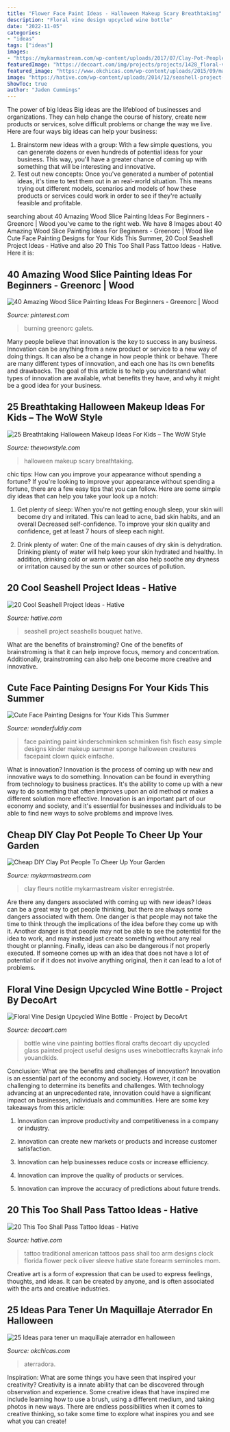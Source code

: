 ```yaml
---
title: "Flower Face Paint Ideas - Halloween Makeup Scary Breathtaking"
description: "Floral vine design upcycled wine bottle"
date: "2022-11-05"
categories:
- "ideas"
tags: ["ideas"]
images:
- "https://mykarmastream.com/wp-content/uploads/2017/07/Clay-Pot-People-8.jpg"
featuredImage: "https://decoart.com/img/projects/projects/1428_floral-vine-wine-bottle-.jpg"
featured_image: "https://www.okchicas.com/wp-content/uploads/2015/09/maquillaje-para-halloween-5.jpg"
image: "https://hative.com/wp-content/uploads/2014/12/seashell-project-ideas/6-seashell-bouquet.jpg"
ShowToc: true
author: "Jaden Cummings"
---
```



The power of big Ideas
Big ideas are the lifeblood of businesses and organizations. They can help change the course of history, create new products or services, solve difficult problems or change the way we live.
Here are four ways big ideas can help your business: 
1. Brainstorm new ideas with a group: With a few simple questions, you can generate dozens or even hundreds of potential ideas for your business. This way, you'll have a greater chance of coming up with something that will be interesting and innovative.
2. Test out new concepts: Once you've generated a number of potential ideas, it's time to test them out in an real-world situation. This means trying out different models, scenarios and models of how these products or services could work in order to see if they're actually feasible and profitable. 

	

		
searching about 40 Amazing Wood Slice Painting Ideas For Beginners - Greenorc | Wood you've came to the right web. We have 8 Images about 40 Amazing Wood Slice Painting Ideas For Beginners - Greenorc | Wood like Cute Face Painting Designs for Your Kids This Summer, 20 Cool Seashell Project Ideas - Hative and also 20 This Too Shall Pass Tattoo Ideas - Hative. Here it is:
		
    
## 40 Amazing Wood Slice Painting Ideas For Beginners - Greenorc | Wood

<img loading=lazy src="https://i.pinimg.com/736x/9b/72/d8/9b72d8414ccfcefd03d8c4f4faaf4f91.jpg" onerror="this.onerror=null;this.src='https://tse3.mm.bing.net/th?id=OIP.JMgjAlheD9rakA7JD9oKuwHaJ3&amp;pid=15.1';" alt="40 Amazing Wood Slice Painting Ideas For Beginners - Greenorc | Wood">

_Source: pinterest.com_

>burning greenorc galets. 

	

Many people believe that innovation is the key to success in any business. Innovation can be anything from a new product or service to a new way of doing things. It can also be a change in how people think or behave. There are many different types of innovation, and each one has its own benefits and drawbacks. The goal of this article is to help you understand what types of innovation are available, what benefits they have, and why it might be a good idea for your business.

    
## 25 Breathtaking Halloween Makeup Ideas For Kids – The WoW Style

<img loading=lazy src="http://thewowstyle.com/wp-content/uploads/2016/08/Pretty-And-Scary-Halloween-Makeup.jpg" onerror="this.onerror=null;this.src='https://tse1.mm.bing.net/th?id=OIP.b1ev4pF4NRX3zbzB7rjUpwHaLH&amp;pid=15.1';" alt="25 Breathtaking Halloween Makeup Ideas For Kids – The WoW Style">

_Source: thewowstyle.com_

>halloween makeup scary breathtaking. 

	

chic tips: How can you improve your appearance without spending a fortune?
If you're looking to improve your appearance without spending a fortune, there are a few easy tips that you can follow. Here are some simple diy ideas that can help you take your look up a notch:
1. Get plenty of sleep: When you're not getting enough sleep, your skin will become dry and irritated. This can lead to acne, bad skin habits, and an overall Decreased self-confidence. To improve your skin quality and confidence, get at least 7 hours of sleep each night.

2. Drink plenty of water: One of the main causes of dry skin is dehydration. Drinking plenty of water will help keep your skin hydrated and healthy. In addition, drinking cold or warm water can also help soothe any dryness or irritation caused by the sun or other sources of pollution.


    
## 20 Cool Seashell Project Ideas - Hative

<img loading=lazy src="https://hative.com/wp-content/uploads/2014/12/seashell-project-ideas/6-seashell-bouquet.jpg" onerror="this.onerror=null;this.src='https://tse1.mm.bing.net/th?id=OIP.rQKfwa0zJEr8wWqtYQ2rAgHaJ4&amp;pid=15.1';" alt="20 Cool Seashell Project Ideas - Hative">

_Source: hative.com_

>seashell project seashells bouquet hative. 

	

What are the benefits of brainstroming?
One of the benefits of brainstroming is that it can help improve focus, memory and concentration. Additionally, brainstroming can also help one become more creative and innovative.

    
## Cute Face Painting Designs For Your Kids This Summer

<img loading=lazy src="https://cdn.wonderfuldiy.com/wp-content/uploads/2016/06/Little-fishies.jpg" onerror="this.onerror=null;this.src='https://tse3.mm.bing.net/th?id=OIP.NKrrbcZalw4M5gUTXnUmMgHaJ4&amp;pid=15.1';" alt="Cute Face Painting Designs for Your Kids This Summer">

_Source: wonderfuldiy.com_

>face painting paint kinderschminken schminken fish fisch easy simple designs kinder makeup summer sponge halloween creatures facepaint clown quick einfache. 

	

What is innovation?
Innovation is the process of coming up with new and innovative ways to do something. Innovation can be found in everything from technology to business practices. It's the ability to come up with a new way to do something that often improves upon an old method or makes a different solution more effective. Innovation is an important part of our economy and society, and it's essential for businesses and individuals to be able to find new ways to solve problems and improve lives.

    
## Cheap DIY Clay Pot People To Cheer Up Your Garden

<img loading=lazy src="https://mykarmastream.com/wp-content/uploads/2017/07/Clay-Pot-People-8.jpg" onerror="this.onerror=null;this.src='https://tse4.mm.bing.net/th?id=OIP.O_WdukdtaXHOkw3IobHwVAHaNG&amp;pid=15.1';" alt="Cheap DIY Clay Pot People To Cheer Up Your Garden">

_Source: mykarmastream.com_

>clay fleurs notitle mykarmastream visiter enregistrée. 

	

Are there any dangers associated with coming up with new ideas?
Ideas can be a great way to get people thinking, but there are always some dangers associated with them. One danger is that people may not take the time to think through the implications of the idea before they come up with it. Another danger is that people may not be able to see the potential for the idea to work, and may instead just create something without any real thought or planning. Finally, ideas can also be dangerous if not properly executed. If someone comes up with an idea that does not have a lot of potential or if it does not involve anything original, then it can lead to a lot of problems.

    
## Floral Vine Design Upcycled Wine Bottle - Project By DecoArt

<img loading=lazy src="https://decoart.com/img/projects/projects/1428_floral-vine-wine-bottle-.jpg" onerror="this.onerror=null;this.src='https://tse2.mm.bing.net/th?id=OIP._4lro73mUvmvarQwYupzYQHaKb&amp;pid=15.1';" alt="Floral Vine Design Upcycled Wine Bottle - Project by DecoArt">

_Source: decoart.com_

>bottle wine vine painting bottles floral crafts decoart diy upcycled glass painted project useful designs uses winebottlecrafts kaynak info youandkids. 

	

Conclusion: What are the benefits and challenges of innovation?
Innovation is an essential part of the economy and society. However, it can be challenging to determine its benefits and challenges. With technology advancing at an unprecedented rate, innovation could have a significant impact on businesses, individuals and communities. Here are some key takeaways from this article:
1. Innovation can improve productivity and competitiveness in a company or industry.

2. Innovation can create new markets or products and increase customer satisfaction.

3. Innovation can help businesses reduce costs or increase efficiency.

4. Innovation can improve the quality of products or services.

5. Innovation can improve the accuracy of predictions about future trends.

    
## 20 This Too Shall Pass Tattoo Ideas - Hative

<img loading=lazy src="https://hative.com/wp-content/uploads/2014/03/this-too-shall-pass/14-american-traditional-tattoo-on-arm.jpg" onerror="this.onerror=null;this.src='https://tse3.mm.bing.net/th?id=OIP.OG9FxF7DWEHta_3QctBT3QHaJ4&amp;pid=15.1';" alt="20 This Too Shall Pass Tattoo Ideas - Hative">

_Source: hative.com_

>tattoo traditional american tattoos pass shall too arm designs clock florida flower peck oliver sleeve hative state forearm seminoles mom. 

	

Creative art is a form of expression that can be used to express feelings, thoughts, and ideas. It can be created by anyone, and is often associated with the arts and creative industries.

    
## 25 Ideas Para Tener Un Maquillaje Aterrador En Halloween

<img loading=lazy src="https://www.okchicas.com/wp-content/uploads/2015/09/maquillaje-para-halloween-5.jpg" onerror="this.onerror=null;this.src='https://tse2.mm.bing.net/th?id=OIP.471Yuo9eiyyiL8YBWXzOBgHaLE&amp;pid=15.1';" alt="25 Ideas para tener un maquillaje aterrador en halloween">

_Source: okchicas.com_

>aterradora. 

	

Inspiration: What are some things you have seen that inspired your creativity?
Creativity is a innate ability that can be discovered through observation and experience. Some creative ideas that have inspired me include learning how to use a brush, using a different medium, and taking photos in new ways. There are endless possibilities when it comes to creative thinking, so take some time to explore what inspires you and see what you can create!

